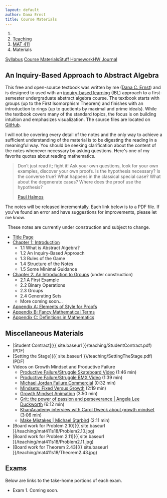 ```yaml
---
layout: default
author: Dana Ernst
title: Course Materials
---
```


<ol class="breadcrumb">
  <li><a href="/"><i class="fa fa-home"></i></a></li>
  <li><a href="/teaching/">Teaching</a></li>
  <li><a href="/teaching/mat411s18">MAT 411</a></li>
  <li class="active">Materials</li>
</ol>

<div class="row">
<div class="col-xs-12">
<div class="btn-group btn-group-justified">
<a class="btn btn-default btn-success" href="{{site.baseurl}}/teaching/mat411s18/syllabus/">Syllabus</a>
<a class="btn btn-default btn-primary" href="{{site.baseurl}}/teaching/mat411s18/materials/">
<span class="hidden-xs">Course Materials</span><span class="visible-xs">Stuff</span>
</a>
<a class="btn btn-default btn-warning" href="{{site.baseurl}}/teaching/mat411s18/homework/">
<span class="hidden-xs">Homework</span><span class="visible-xs">HW</span>
</a>
<a class="btn btn-default btn-info" href="{{site.baseurl}}/teaching/mat411s18/journal/">Journal</a>
</div>
</div>
</div>

## An Inquiry-Based Approach to Abstract Algebra ##

This free and open-source textbook was written by me ([Dana C. Ernst](http://danaernst.com)) and is designed to used with an [inquiry-based learning](http://maamathedmatters.blogspot.com/2013/05/what-heck-is-ibl.html) (IBL) approach to a first-semester undergraduate abstract algebra course. The textbook starts with groups (up to the First Isomorphism Theorem) and finishes with an introduction to rings (up to quotients by maximal and prime ideals). While the textbook covers many of the standard topics, the focus is on building intuition and emphasizes visualization. The source files are located on [GitHub](https://github.com/dcernst/IBL-AbstractAlgebra).

I will not be covering every detail of the notes and the only way to achieve a sufficient understanding of the material is to be digesting the reading in a meaningful way.  You should be seeking clarification about the content of the notes whenever necessary by asking questions.  Here's one of my favorite quotes about reading mathematics.

<blockquote>
  <p>Don’t just read it; fight it! Ask your own questions, look for your own examples, discover your own proofs. Is the hypothesis necessary? Is the converse true? What happens in the classical special case? What about the degenerate cases? Where does the proof use the hypothesis?</p>
  <footer><a href="http://en.wikipedia.org/wiki/Paul_Halmos">Paul Halmos</a></footer>
</blockquote>

The notes will be released incrementally. Each link below is to a PDF file. If you've found an error and have suggestions for improvements, please let me know.

<div class="alert alert-info" role="alert" style="margin: 10px 0 10px 0">
<i class="fa fa-exclamation-triangle"></i>&nbsp; These notes are currently under construction and subject to change.
</div>

<!-- - [An Inquiry-Based Approach to Abstract Algebra]({{site.baseurl}}/teaching/mat411s18/IBL-AbstractAlgebra.pdf) (complete set of notes) -->

- [Title Page]({{site.baseurl}}/teaching/mat411s18/TitlePage.pdf)
- [Chapter 1: Introduction]({{site.baseurl}}/teaching/mat411s18/Introduction.pdf)
    - 1.1 What is Abstract Algebra?
    - 1.2 An Inquiry-Based Approach
    - 1.3 Rules of the Game
    - 1.4 Structure of the Notes
    - 1.5 Some Minimal Guidance
- [Chapter 2: An Introduction to Groups]({{site.baseurl}}/teaching/mat411s18/IntroGroups.pdf) (under construction)
    - 2.1 A First Example
    - 2.2 Binary Operations
    - 2.3 Groups
    - 2.4 Generating Sets
    - More coming soon...
- [Appendix A: Elements of Style for Proofs]({{site.baseurl}}/teaching/mat411s18/ElementsOfStyle.pdf)
- [Appendix B: Fancy Mathematical Terms]({{site.baseurl}}/teaching/mat411s18/FancyMathematicalTerms.pdf)
- [Appendix C: Definitions in Mathematics]({{site.baseurl}}/teaching/mat411s18/Definitions.pdf)


<!--
- [Chapter 2: An Intuitive Approach to Groups]({{site.baseurl}}/teaching/mat411s18/IntuitiveGroups.pdf)
- [Chapter 3: Cayley Diagrams]({{site.baseurl}}/teaching/mat411s18/CayleyDiagrams.pdf)
- [Chapter 4: An Introduction to Subgroups and Isomorphisms]({{site.baseurl}}/teaching/mat411s18/IntroSubgroupsIsomorphisms.pdf)
    - 4.1 Subgroups
    - 4.2 Isomorphisms
- [Chapter 5: A Formal Approach to Groups]({{site.baseurl}}/teaching/mat411s18/FormalGroups.pdf)
    - 5.1 Binary Operations
    - 5.2 Groups
    - 5.3 Group Tables
    - 5.4 Revisiting Cayley Diagrams and Our Original Definition of a Group
    - 5.5 Revisiting Subgroups
    - 5.6 Revisiting Isomorphisms
- [Chapter 6: Families of Groups]({{site.baseurl}}/teaching/mat411s18/Families.pdf)
    - 6.1 Cyclic Groups
    - 6.2 Dihedral Groups
    - 6.3 Symmetric Groups
    - 6.4 Alternating Groups
- [Chapter 7: Cosets, Lagrange's Theorem, and Normal Subgroups]({{site.baseurl}}/teaching/mat411s18/CosetsLagrangeNormal.pdf)
    - 7.1 Cosets
    - 7.2 Lagrange's Theorem
    - 7.3 Normal Subgroups
- [Chapter 8: Products and Quotients of Groups]({{site.baseurl}}/teaching/mat411s18/ProductsQuotients.pdf)
    - 8.1 Products of Groups
    - 8.2 Quotients of Groups
- [Chapter 9: Homomorphisms and the Isomorphism Theorems]({{site.baseurl}}/teaching/mat411s18/Homomorphisms.pdf)
    - 9.1 Homomorphisms
    - 9.2 The Isomorphism Theorems
- [Chapter 10: An Introduction to Rings]({{site.baseurl}}/teaching/mat411s18/Rings.pdf)
    - 10.1 Definitions and Examples
    - 10.2 Ring Homomorphisms
    - 10.3 Ideals and Quotient Rings
    - 10.4 Maximal and Prime Ideals
- [Appendix A: Prerequisites]({{site.baseurl}}/teaching/mat411s18/Prerequisites.pdf)
    - A.1 Basic Set Theory
    - A.2 Relations
    - A.3 Partitions
    - A.4 Functions
    - A.5 Induction -->

## Miscellaneous Materials ##
- [Student Contract]({{ site.baseurl }}/teaching/StudentContract.pdf) (PDF)
- [Setting the Stage]({{ site.baseurl }}/teaching/SettingTheStage.pdf) (PDF)
- Videos on Growth Mindset and Productive Failure
    - [Productive Failure/Struggle Skateboard Video](https://www.youtube.com/watch?time_continue=98&v=1QSocgE3yFY) (1:46 min)
    - [Productive Failure/Struggle BMX Video](https://www.youtube.com/watch?v=9brnDOVJWnw) (1:39 min)
    - [Michael Jordan Failure Commercial](https://www.youtube.com/watch?v=JA7G7AV-LT8) (0:32 min)
    - [Mindsets: Fixed Versus Growth](https://www.youtube.com/watch?v=M1CHPnZfFmU) (2:19 min)
    - [Growth Mindset Animation](https://www.youtube.com/watch?v=-_oqghnxBmY) (3:50 min)
    - [Grit: the power of passion and perseverance &#124; Angela Lee Duckworth](https://www.youtube.com/watch?v=H14bBuluwB8) (6:12 min)
    - [KhanAcademy interview with Carol Dweck about growth mindset](https://www.youtube.com/watch?time_continue=1&v=wh0OS4MrN3E) (3:06 min)
    - [Make Mistakes &#124; Michael Starbird](https://www.youtube.com/watch?v=2yYQ-1X2ocU) (2:11 min)
- [Board work for Problem 2.10]({{ site.baseurl }}/teaching/mat411s18/Problem2.10.jpg)
- [Board work for Problem 2.11]({{ site.baseurl }}/teaching/mat411s18/Problem2.11.jpg)
- [Board work for Theorem 2.43]({{ site.baseurl }}/teaching/mat411s18/Theorem2.43.jpg)

<!--
    - [On being wrong &#124; Kathryn Schulz](https://www.youtube.com/watch?v=QleRgTBMX88) (17:51 min)
    - [The unexpected benefit of celebrating failure &#124; Astro Teller](https://www.youtube.com/watch?time_continue=1&v=2t13Rq4oc7A) -->

## Exams ##
Below are links to the take-home portions of each exam.

  - Exam 1. Coming soon.

<!--
- [Exam 1 (take-home)]({{site.baseurl}}/teaching/mat411s18/411Exam1-Home.pdf) (PDF). If you are interested in using LaTeX to type up your solutions, contact me and I will send you a link to the source file of the exam. (Due Wednesday, October 4)
 - [Exam 2 (take-home)]({{site.baseurl}}/teaching/mat411s18/411Exam2-Home.pdf) (PDF). If you are interested in using LaTeX to type up your solutions, contact me and I will send you a link to the source file of the exam. (Due Friday, November 3)
 - [Exam 3 (take-home)]({{site.baseurl}}/teaching/mat411s18/411Exam3-Home.pdf) (PDF). If you are interested in using LaTeX to type up your solutions, contact me and I will send you a link to the source file of the exam. (Due Tuesday, December 5 by 8pm)
 - [Final Exam (take-home)]({{site.baseurl}}/teaching/mat411s18/411ExamFinal-Home.pdf) (PDF). If you are interested in using LaTeX to type up your solutions, contact me and I will send you a link to the source file of the exam. (Due by 5pm on Thursday, December 14)
-->
